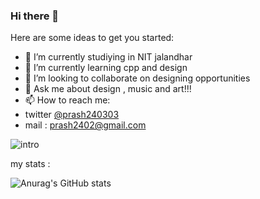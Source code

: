 ### Hi there 👋



Here are some ideas to get you started:

- 🔭 I’m currently studiying in NIT jalandhar
- 🌱 I’m currently learning cpp and design 
- 👯 I’m looking to collaborate on designing opportunities  
- 💬 Ask me about design , music and art!!!
- 📫 How to reach me:
- twitter [@prash240303](https://twitter.com/prash2403)
- mail : prash2402@gmail.com 


![intro](https://user-images.githubusercontent.com/93905743/155081155-02134da7-4dfc-4faa-a78e-ba00e68212f4.png)



my stats : 


![Anurag's GitHub stats](https://github-readme-stats.vercel.app/api?username=prash240303&show_icons=true&theme=radical)

